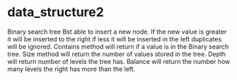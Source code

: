 # data_structure2

Binary search tree 
Bst able to insert a new node. If the new value is greater it will be inserted to the right if less it will be inserted in the left duplicates will be ignored. Contains method will return if a value is in the Binary search tree. Size method will return the number of values stored in the tree. Depth will return number of levels the tree has. Balance will return the number how many levels the right has more than the left. 
